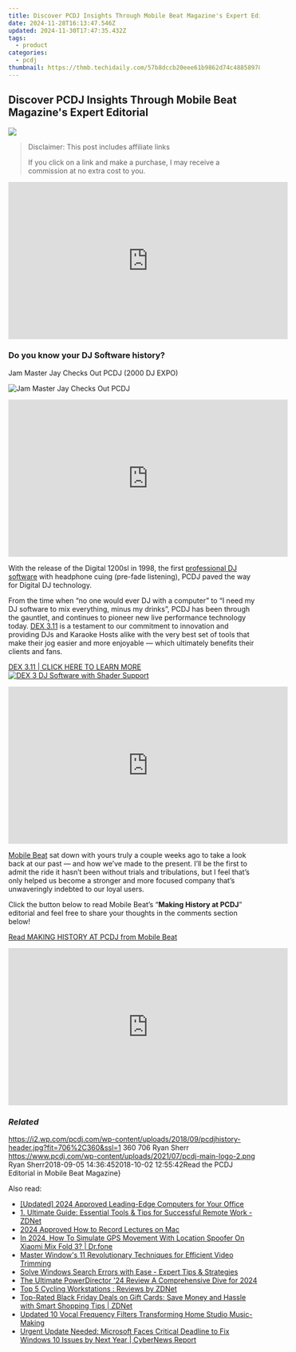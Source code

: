 ```yaml
---
title: Discover PCDJ Insights Through Mobile Beat Magazine's Expert Editorial
date: 2024-11-28T16:13:47.546Z
updated: 2024-11-30T17:47:35.432Z
tags:
  - product
categories:
  - pcdj
thumbnail: https://thmb.techidaily.com/57b8dccb20eee61b9862d74c48858978ad644b0b3c9c032196c655a977f2efc6.jpg
---
```


## Discover PCDJ Insights Through Mobile Beat Magazine's Expert Editorial

[![](https://i2.wp.com/pcdj.com/wp-content/uploads/2018/09/pcdjhistory-header.jpg?resize=706%2C321&ssl=1)](https://i2.wp.com/pcdj.com/wp-content/uploads/2018/09/pcdjhistory-header.jpg?fit=706%2C360&ssl=1 "PCDJ history")

>  Disclaimer: This post includes affiliate links
>
>  If you click on a link and make a purchase, I may receive a commission at no extra cost to you.
>

<!-- affiliate ads begin -->
<iframe width="560" height="315" src="https://www.youtube.com/embed/q4-YQ9Wjtfg?si=6afn1fydg_Wb9B8z" title="YouTube video player" frameborder="0" allow="accelerometer; autoplay; clipboard-write; encrypted-media; gyroscope; picture-in-picture; web-share" referrerpolicy="strict-origin-when-cross-origin" allowfullscreen></iframe>
<!-- affiliate ads end -->

### Do you know your DJ Software history?

Jam Master Jay Checks Out PCDJ (2000 DJ EXPO)

![Jam Master Jay Checks Out PCDJ](https://i1.wp.com/pcdj.com/wp-content/uploads/2017/02/10356151_10152166609177615_3202713462102098987_n.jpg?fit=200%2C200&ssl=1 "Jam Master Jay Checks Out PCDJ")

<!-- affiliate ads begin -->
<iframe width="560" height="315" src="https://www.youtube.com/embed/vQbNyknjJJ8?si=RGVIEWLdPbvRC_r6" title="YouTube video player" frameborder="0" allow="accelerometer; autoplay; clipboard-write; encrypted-media; gyroscope; picture-in-picture; web-share" referrerpolicy="strict-origin-when-cross-origin" allowfullscreen></iframe>
<!-- affiliate ads end -->

With the release of the Digital 1200sl in 1998, the first [professional DJ software](https://tools.techidaily.com/pcdj/products/) with headphone cuing (pre-fade listening), PCDJ paved the way for Digital DJ technology.

From the time when “no one would ever DJ with a computer” to “I need my DJ software to mix everything, minus my drinks”, PCDJ has been through the gauntlet, and continues to pioneer new live performance technology today. [DEX 3.11](https://tools.techidaily.com/pcdj/products/) is a testament to our commitment to innovation and providing DJs and Karaoke Hosts alike with the very best set of tools that make their jog easier and more enjoyable — which ultimately benefits their clients and fans.

[DEX 3.11 | CLICK HERE TO LEARN MORE ![DEX 3 DJ Software with Shader Support](https://i1.wp.com/pcdj.com/wp-content/uploads/2018/07/dex311-screenshot-1.jpg?fit=300%2C169&ssl=1 "DEX 3 DJ Software with Shader Support")](https://tools.techidaily.com/pcdj/products/)

<!-- affiliate ads begin -->
<iframe width="560" height="315" src="https://www.youtube.com/embed/AQn0MYjIfyI?si=rIdjT-qMRpjpJXXa" title="YouTube video player" frameborder="0" allow="accelerometer; autoplay; clipboard-write; encrypted-media; gyroscope; picture-in-picture; web-share" referrerpolicy="strict-origin-when-cross-origin" allowfullscreen></iframe>
<!-- affiliate ads end -->

[Mobile Beat](https://www.mobilebeat.com) sat down with yours truly a couple weeks ago to take a look back at our past — and how we’ve made to the present. I’ll be the first to admit the ride it hasn’t been without trials and tribulations, but I feel that’s only helped us become a stronger and more focused company that’s unwaveringly indebted to our loyal users.

Click the button below to read Mobile Beat’s “**Making History at PCDJ**” editorial and feel free to share your thoughts in the comments section below!

[Read MAKING HISTORY AT PCDJ from Mobile Beat](https://www.mobilebeat.com/emagscurrent/197/html5/index.html?page=22)

<!-- affiliate ads begin -->
<iframe width="560" height="315" src="https://www.youtube.com/embed/4DJKH1uY7P0?si=tCG66XVlbwSKoATj" title="YouTube video player" frameborder="0" allow="accelerometer; autoplay; clipboard-write; encrypted-media; gyroscope; picture-in-picture; web-share" referrerpolicy="strict-origin-when-cross-origin" allowfullscreen></iframe>
<!-- affiliate ads end -->

### _Related_

https://i2.wp.com/pcdj.com/wp-content/uploads/2018/09/pcdjhistory-header.jpg?fit=706%2C360&ssl=1 360 706 Ryan Sherr https://www.pcdj.com/wp-content/uploads/2021/07/pcdj-main-logo-2.png Ryan Sherr2018-09-05 14:36:452018-10-02 12:55:42Read the PCDJ Editorial in Mobile Beat Magazine}

<ins class="adsbygoogle"
     style="display:block"
     data-ad-format="autorelaxed"
     data-ad-client="ca-pub-7571918770474297"
     data-ad-slot="1223367746"></ins>

<ins class="adsbygoogle"
     style="display:block"
     data-ad-client="ca-pub-7571918770474297"
     data-ad-slot="8358498916"
     data-ad-format="auto"
     data-full-width-responsive="true"></ins>

<span class="atpl-alsoreadstyle">Also read:</span>
<div><ul>
<li><a href="https://article-tips.techidaily.com/updated-2024-approved-leading-edge-computers-for-your-office/"><u>[Updated] 2024 Approved Leading-Edge Computers for Your Office</u></a></li>
<li><a href="https://win-hot.techidaily.com/1-ultimate-guide-essential-tools-and-tips-for-successful-remote-work-zdnet/"><u>1. Ultimate Guide: Essential Tools & Tips for Successful Remote Work - ZDNet</u></a></li>
<li><a href="https://screen-capture.techidaily.com/2024-approved-how-to-record-lectures-on-mac/"><u>2024 Approved How to Record Lectures on Mac</u></a></li>
<li><a href="https://review-topics.techidaily.com/in-2024-how-to-simulate-gps-movement-with-location-spoofer-on-xiaomi-mix-fold-3-drfone-by-drfone-virtual-android/"><u>In 2024, How To Simulate GPS Movement With Location Spoofer On Xiaomi Mix Fold 3? | Dr.fone</u></a></li>
<li><a href="https://fox-access.techidaily.com/master-windows-11-revolutionary-techniques-for-efficient-video-trimming/"><u>Master Window's 11 Revolutionary Techniques for Efficient Video Trimming</u></a></li>
<li><a href="https://win-hot.techidaily.com/solve-windows-search-errors-with-ease-expert-tips-and-strategies/"><u>Solve Windows Search Errors with Ease - Expert Tips & Strategies</u></a></li>
<li><a href="https://some-approaches.techidaily.com/the-ultimate-powerdirector-24-review-a-comprehensive-dive-for-2024/"><u>The Ultimate PowerDirector '24 Review A Comprehensive Dive for 2024</u></a></li>
<li><a href="https://win-hot.techidaily.com/top-5-cycling-workstations-reviews-by-zdnet/"><u>Top 5 Cycling Workstations : Reviews by ZDNet</u></a></li>
<li><a href="https://win-hot.techidaily.com/top-rated-black-friday-deals-on-gift-cards-save-money-and-hassle-with-smart-shopping-tips-zdnet/"><u>Top-Rated Black Friday Deals on Gift Cards: Save Money and Hassle with Smart Shopping Tips | ZDNet</u></a></li>
<li><a href="https://audio-shaping.techidaily.com/updated-10-vocal-frequency-filters-transforming-home-studio-music-making/"><u>Updated 10 Vocal Frequency Filters Transforming Home Studio Music-Making</u></a></li>
<li><a href="https://win-hot.techidaily.com/urgent-update-needed-microsoft-faces-critical-deadline-to-fix-windows-10-issues-by-next-year-cybernews-report/"><u>Urgent Update Needed: Microsoft Faces Critical Deadline to Fix Windows 10 Issues by Next Year | CyberNews Report</u></a></li>
</ul></div>

